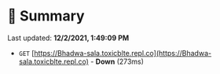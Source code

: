 # 📖 Summary
Last updated: **12/2/2021, 1:49:09 PM**

- `GET` [https://Bhadwa-sala.toxicblte.repl.co](https://Bhadwa-sala.toxicblte.repl.co) - **Down** (273ms)
